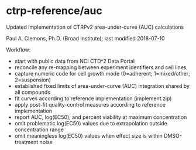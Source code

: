 # ctrp-reference/auc

Updated implementation of CTRPv2 area-under-curve (AUC) calculations

Paul A. Clemons, Ph.D. (Broad Institute); last modified 2018-07-10

Workflow:

   - start with public data from NCI CTD^2 Data Portal
   - reconcile any re-mapping between experiment identifiers and cell lines
   - capture numeric code for cell growth mode (0=adherent; 1=mixed/other; 2=suspension)
   - established fixed limits of area-under-curve (AUC) integration shared by all compounds
   - fit curves according to reference implementation (implement.zip)
   - apply post-fit quality-control measures according to reference implementation
   - report AUC, log(EC50), and percent viability at maximum concentration
   - omit problematic log(EC50) values due to extrapolation outside concentration range
   - omit meaningless log(EC50) values when effect size is within DMSO-treatment noise
 